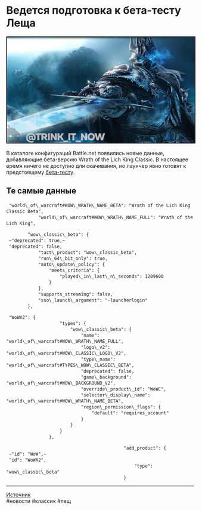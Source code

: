 # Ведется подготовка к бета-тесту Леща

<center>
<img src=https://raw.githubusercontent.com/MagicalCow/TrinkIT-News/main/Assets/WH326887/WH326887-1.jpg float=center border=2>
</center>

В каталоге конфигураций Battle.net появились новые данные, добавляющие бета-версию Wrath of the Lich King Classic. В настоящее время ничего не доступно для скачивания, но лаунчер явно готовят к предстоящему [бета-тесту](https://tbc.wowhead.com/news/how-to-sign-up-for-the-wrath-of-the-lich-king-classic-beta-326813).

## Те самые данные

```
 "world\_of\_warcraft#WOW\_WRATH\_NAME_BETA": "Wrath of the Lich King Classic Beta",  
            "world\_of\_warcraft#WOW\_WRATH\_NAME_FULL": "Wrath of the Lich King",
```

```
        "wow\_classic\_beta": {  
 ~"deprecated": true,~  
 "deprecated": false,  
            "tact\_product": "wow\_classic_beta",  
            "run\_64\_bit_only": true,  
            "auto\_update\_policy": {  
                "meets_criteria": {  
                    "played\_in\_last\_n\_seconds": 1209600  
                }  
            },  
            "supports_streaming": false,  
            "sso\_launch\_argument": "-launcherlogin"  
        },
```

```
 "WoWX2": {  
                    "types": {  
                        "wow\_classic\_beta": {  
                            "name": "world\_of\_warcraft#WOW\_WRATH\_NAME_FULL",  
                            "logo\_v2": "world\_of\_warcraft#WOW\_CLASSIC\_LOGO\_V2",  
                            "type\_name": "world\_of\_warcraft#TYPES\_WOW\_CLASSIC\_BETA",  
                            "deprecated": false,  
                            "game\_background": "world\_of\_warcraft#WOW\_BACKGROUND_V2",  
                            "override\_product\_id": "WoWC",  
                            "selector\_display\_name": "world\_of\_warcraft#WOW\_WRATH\_NAME_BETA",  
                            "region\_permission\_flags": {  
                                "default": "requires_account"  
                            }  
                        }  
                    }  
                },
```

```
                                            "add_product": {  
 ~"id": "WoW",~  
 "id": "WoWX2",  
                                                "type": "wow\_classic\_beta"  
                                            }
```

---
[Источник](https://www.wowhead.com/news/326887)  
#новости #классик #лещ  